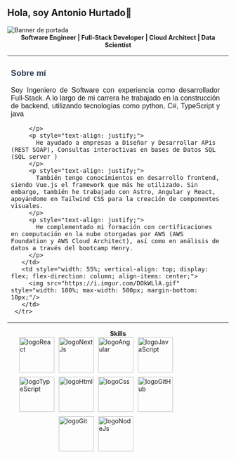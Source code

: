 ##             Hola, soy Antonio Hurtado👋
 
 <img src="https://i.imgur.com/SyidUWX.png" alt="Banner de portada">
 
 
 <div align="center">
     <strong>Software Engineer | Full-Stack Developer | Cloud Architect | Data Scientist</strong>
 </div>
 
 <div style="font-family: 'Montserrat', sans-serif;">
   <table style="width: 100%; border-collapse: collapse;">
     <tr>
       <td style="width: 45%; vertical-align: top; padding-right: 20px;">
         <h3 style="font-weight: 600; color: #2c3e50;">Sobre mí</h3>
         <p style="text-align: justify;">
           Soy Ingeniero de Software con experiencia como desarrollador Full-Stack. A lo largo de mi carrera he trabajado en la construcción de backend, utilizando tecnologías como python, C#, TypeScript y java
         
           
         </p>
         <p style="text-align: justify;">
           He ayudado a empresas a Diseñar y Desarrollar APis (REST SOAP), Consultas interactivas en bases de Datos SQL (SQL server )
         </p>
         <p style="text-align: justify;">
           También tengo conocimientos en desarrollo frontend, siendo Vue.js el framework que más he utilizado. Sin embargo, también he trabajado con Astro, Angular y React, apoyándome en Tailwind CSS para la creación de componentes visuales.
         </p>
         <p style="text-align: justify;">
           He complementado mi formación con certificaciones en computación en la nube otorgadas por AWS (AWS Foundation y AWS Cloud Architect), así como en análisis de datos a través del bootcamp Henry.
         </p>
       </td>  
       <td style="width: 55%; vertical-align: top; display: flex; flex-direction: column; align-items: center;">
         <img src="https://i.imgur.com/DOkWLlA.gif" style="width: 100%; max-width: 500px; margin-bottom: 10px;"/>
       </td>
     </tr>
   </table>
 </div>
 

 <div align="center">
     <strong>Skills</strong>
 </div>
 <div style="display: flex; justify-content: center; align-items: center; gap: 10px; flex-wrap: wrap; width: 80%;">
 
   <img src="https://cdn.iconscout.com/icon/free/png-256/free-react-logo-icon-download-in-svg-png-gif-file-formats--wordmark-programming-langugae-freebies-pack-logos-icons-1175110.png?f=webp&w=256" alt="logoReact" width="80"/>
   <img src="https://images.ctfassets.net/23aumh6u8s0i/c04wENP3FnbevwdWzrePs/1e2739fa6d0aa5192cf89599e009da4e/nextjs" alt="logoNextJs" width="80"/>
   <img src="https://i.imgur.com/nF4ATmr.png" alt="logoAngular" width="80"/>
   <img src="https://i.imgur.com/Yfryayt.png" alt="logoJavaScript" width="80"/>
   <img src="https://i.imgur.com/2hLh0R0.png" alt="logoTypeScript" width="80"/>
   <img src="https://i.imgur.com/c6lTS8w.png" alt="logoHtml" width="80"/>
   <img src="https://i.imgur.com/kkeeC0y.png" alt="logoCss" width="80"/>
   <img src="https://i.imgur.com/Zcb9ELE.png" alt="logoGitHub" width="80"/>
   <img src="https://i.imgur.com/9BIdnPs.png" alt="logoGit" width="80"/>
   <img src="https://i.imgur.com/P7fXRYM.png" alt="logoNodeJs" width="80"/>
 
